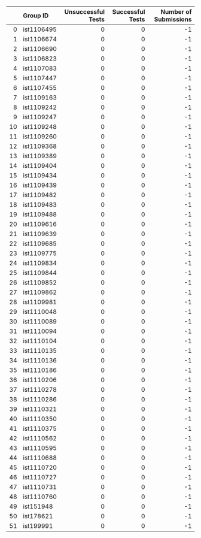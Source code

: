 |    | Group ID   |   Unsuccessful Tests |   Successful Tests |   Number of Submissions |
|---:|:-----------|---------------------:|-------------------:|------------------------:|
|  0 | ist1106495 |                    0 |                  0 |                      -1 |
|  1 | ist1106674 |                    0 |                  0 |                      -1 |
|  2 | ist1106690 |                    0 |                  0 |                      -1 |
|  3 | ist1106823 |                    0 |                  0 |                      -1 |
|  4 | ist1107083 |                    0 |                  0 |                      -1 |
|  5 | ist1107447 |                    0 |                  0 |                      -1 |
|  6 | ist1107455 |                    0 |                  0 |                      -1 |
|  7 | ist1109163 |                    0 |                  0 |                      -1 |
|  8 | ist1109242 |                    0 |                  0 |                      -1 |
|  9 | ist1109247 |                    0 |                  0 |                      -1 |
| 10 | ist1109248 |                    0 |                  0 |                      -1 |
| 11 | ist1109260 |                    0 |                  0 |                      -1 |
| 12 | ist1109368 |                    0 |                  0 |                      -1 |
| 13 | ist1109389 |                    0 |                  0 |                      -1 |
| 14 | ist1109404 |                    0 |                  0 |                      -1 |
| 15 | ist1109434 |                    0 |                  0 |                      -1 |
| 16 | ist1109439 |                    0 |                  0 |                      -1 |
| 17 | ist1109482 |                    0 |                  0 |                      -1 |
| 18 | ist1109483 |                    0 |                  0 |                      -1 |
| 19 | ist1109488 |                    0 |                  0 |                      -1 |
| 20 | ist1109616 |                    0 |                  0 |                      -1 |
| 21 | ist1109639 |                    0 |                  0 |                      -1 |
| 22 | ist1109685 |                    0 |                  0 |                      -1 |
| 23 | ist1109775 |                    0 |                  0 |                      -1 |
| 24 | ist1109834 |                    0 |                  0 |                      -1 |
| 25 | ist1109844 |                    0 |                  0 |                      -1 |
| 26 | ist1109852 |                    0 |                  0 |                      -1 |
| 27 | ist1109862 |                    0 |                  0 |                      -1 |
| 28 | ist1109981 |                    0 |                  0 |                      -1 |
| 29 | ist1110048 |                    0 |                  0 |                      -1 |
| 30 | ist1110089 |                    0 |                  0 |                      -1 |
| 31 | ist1110094 |                    0 |                  0 |                      -1 |
| 32 | ist1110104 |                    0 |                  0 |                      -1 |
| 33 | ist1110135 |                    0 |                  0 |                      -1 |
| 34 | ist1110136 |                    0 |                  0 |                      -1 |
| 35 | ist1110186 |                    0 |                  0 |                      -1 |
| 36 | ist1110206 |                    0 |                  0 |                      -1 |
| 37 | ist1110278 |                    0 |                  0 |                      -1 |
| 38 | ist1110286 |                    0 |                  0 |                      -1 |
| 39 | ist1110321 |                    0 |                  0 |                      -1 |
| 40 | ist1110350 |                    0 |                  0 |                      -1 |
| 41 | ist1110375 |                    0 |                  0 |                      -1 |
| 42 | ist1110562 |                    0 |                  0 |                      -1 |
| 43 | ist1110595 |                    0 |                  0 |                      -1 |
| 44 | ist1110688 |                    0 |                  0 |                      -1 |
| 45 | ist1110720 |                    0 |                  0 |                      -1 |
| 46 | ist1110727 |                    0 |                  0 |                      -1 |
| 47 | ist1110731 |                    0 |                  0 |                      -1 |
| 48 | ist1110760 |                    0 |                  0 |                      -1 |
| 49 | ist151948  |                    0 |                  0 |                      -1 |
| 50 | ist178621  |                    0 |                  0 |                      -1 |
| 51 | ist199991  |                    0 |                  0 |                      -1 |